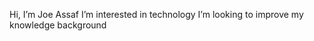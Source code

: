 Hi, I’m Joe Assaf
I’m interested in technology
I’m looking to improve my knowledge background

<!---
joeassaf1/joeassaf1 is a ✨ special ✨ repository because its `README.md` (this file) appears on your GitHub profile.
You can click the Preview link to take a look at your changes.
--->
